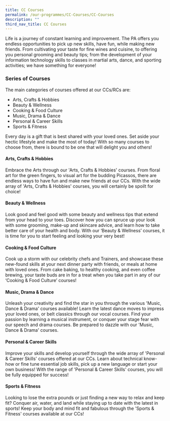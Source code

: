```yaml
---
title: CC Courses
permalink: /our-programmes/CC-Courses/CC-Courses
description: ""
third_nav_title: CC Courses
---
```

Life is a journey of constant learning and improvement. The PA offers you endless opportunities to pick up new skills, have fun, while making new friends. From cultivating your taste for fine wines and cuisine, to offering you personal grooming and beauty tips; from the development of your information technology skills to classes in martial arts, dance, and sporting activities; we have something for everyone!


### Series of Courses
The main categories of courses offered at our CCs/RCs are:

* Arts, Crafts & Hobbies
* Beauty & Wellness
* Cooking & Food Culture
* Music, Drama & Dance
* Personal & Career Skills
* Sports & Fitness

Every day is a gift that is best shared with your loved ones. Set aside your hectic lifestyle and make the most of today! With so many courses to choose from, there is bound to be one that will delight you and others! 

#### Arts, Crafts & Hobbies
Embrace the Arts through our 'Arts, Crafts & Hobbies' courses. From floral art for the green fingers, to visual art for the budding Picassos, there are endless ways to have fun and make new friends at our CCs. With the wide array of 'Arts, Crafts & Hobbies' courses, you will certainly be spoilt for choice!

#### Beauty & Wellness
Look good and feel good with some beauty and wellness tips that extend from your head to your toes. Discover how you can spruce up your look with some grooming, make-up and skincare advice, and learn how to take better care of your health and body. With our ‘Beauty & Wellness’ courses, it is time for you to start feeling and looking your very best!

#### Cooking & Food Culture 
Cook up a storm with our celebrity chefs and Trainers, and showcase these new-found skills at your next dinner party with friends, or meals at home with loved ones. From cake baking, to healthy cooking, and even coffee brewing, your taste buds are in for a treat when you take part in any of our ‘Cooking & Food Culture’ courses!

#### Music, Drama & Dance
Unleash your creativity and find the star in you through the various 'Music, Dance & Drama' courses available! Learn the latest dance moves to impress your loved ones, or belt classics through our vocal courses. Find your passion by learning a musical instrument, or conquer your stage fear with our speech and drama courses. Be prepared to dazzle with our 'Music, Dance & Drama' courses.

#### Personal & Career Skills
Improve your skills and develop yourself through the wide array of 'Personal & Career Skills' courses offered at our CCs. Learn about technical know-how or fine tune essential job skills, pick up a new language or start your own business! With the range of 'Personal & Career Skills' courses, you will be fully equipped for success!

#### Sports & Fitness
Looking to lose the extra pounds or just finding a new way to relax and keep fit? Conquer air, water, and land while staying up to date with the latest in sports! Keep your body and mind fit and fabulous through the 'Sports & Fitness' courses available at our CCs!